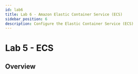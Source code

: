 ```yaml
---
id: lab6
title: Lab 6 - Amazon Elastic Container Service (ECS)
sidebar_position: 6
description: Configure the Elastic Container Service (ECS)
---
```


# Lab 5 - ECS

## Overview
